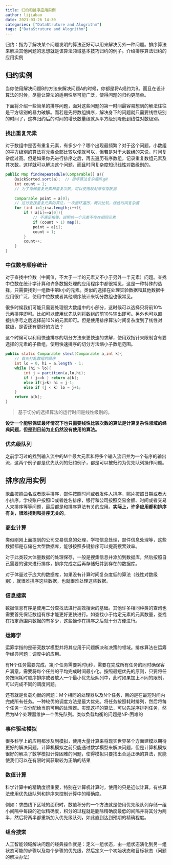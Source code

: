 ```yaml
---
title: 归约和排序应用实例
author: lijiabao
date: 2021-03-26 14:30
categories: ["DataStruture and Alogrithm"]
tags: ["DataStruture and Alogrithm"]
---
```


归约：指为了解决某个问题发明的算法正好可以用来解决另外一种问题。排序算法来解决其他问题的思想就是该算法领域基本技巧归约的例子。介绍排序算法归约的应用实例

## 归约实例

当你使用解决问题B的方法来解决问题A的时候，你都是将A规约为B。而且在设计算法的时候，尽量让算法的适用性尽可能广泛，使得问题的归约更简单。

下面将介绍一些简单的排序问题，面对这些问题的第一时间最容易想到的解法往往是平方级别的暴力破解。而若是先将数组排序，解决身下的问题就只需要线性级别的时间了，这样归约后的时间的增长数量级就从平方级别降低到线性对数级别。

### 找出重复元素

对于数组中是否有重复元素，有多少个？哪个出现最频繁？对于这个问题，小数组的平方级别的算法将元素全部比较以便就可以，但若是对于大数组的来说，时间复杂度过高。但是如果你先进行排序之后，再去遍历有序数组，记录重复数组元素及其次数，这样就可以解决这个问题，而且时间复杂度知识线性对数级别的。

```java
public Map findRepeatedEle(Comparable[] a){
    QuickSorted.sort(a);  // 排序算法复杂度NlgN
    int count = 1;
    // 为了存储重复元素和重复次数，可以使用映射来保存数据
    
    Comparable point = a[0];
    // 进行查找重复元素的算法，一次循环遍历，两次比较，线性时间复杂度
    for (int i=1;i<a.length;i++){
        if (!a[i]==a[0]){
            // 不满足相等，说明前一个元素不存在相同元素
            if (count > 1) map();
            point = a[i];
            count = 1;
        }
        count++;
    }
}
```

### 中位数与顺序统计

对于查找中位数（中间值，不大于一半的元素又不小于另外一半元素）问题。查找中位数在统计学计算和许多数据处理的应用程序中都很常见，这是一种特殊的选择，只需要找到一组数中第k小的元素。类似的选择在处理实验数据和其他数据中应用很广泛，使用中位数或者其他顺序统计来切分数组也很常见。

很多时候我们可能只需要处理很大数组中的小部分，这时候可以选择只将前10%元素排序即可。比如可以使用优先队列将数组的前10%输出即可。另外也可以直接排序号之后选择前10%的元素即可。但是使用排序算法时间复杂度到了线性对数级，是否还有更好的方法？

这个时候可以利用快速排序的切分方法来更快速的求解，使用双指针来限制含有要选择的元素的子数组，使用快速排序的切分方法缩小子数组范围。

```java
public static Comparable slect(Comparable a,int k){
    // 首先打乱数组的顺序
    int lo = 0, hi = a.length - 1;
    while (hi > lo){
        int j = partition(a,lo,hi);
        if ( j==k ) return a[k];
        else if(j>k) hi = j-1;
        else if (j < k) lo = j+1;
    }
    return a[k];
}
```

> 基于切分的选择算法的运行时间是线性级别的。

**设计一个能够保证最坏情况下也只需要线性比较次数的算法是计算复杂性领域的经典问题，但是到目前为止仍然没有使用的算法。**

### 优先级队列

之前学习过的找到输入流中的M个最大元素和将多个输入流归并为一个有序的输出流，这两个例子都是优先队列的归约例子，都是可以被归约为优先队列操作问题。



## 排序应用实例

歌曲按照曲名或者歌手排序，邮件按照时间或者发件人排序，照片按照日期或者大小排序，学校账户按照ID或者姓名排序，银行和公司按照交易金额、时间或者交易人来排序等等问题，最后都是和排序算法有关的应用。**实际上，许多应用都和排序有关，很难找到和排序无关的**。

### 商业计算

类似刚刚上面提到的公司交易信息的处理，学校信息处理，邮件信息处理等，这些数据都是存储在大型数据库，能够按照多键排序可以提高搜索效率。

对于此类较大体量数据的处理保存，一般是搜集信息并添加到数据库，然后按照自己需要的键来进行排序，排序完成之后再存储归并到存在的数据库。

对于体量过于庞大的数据库，如果没有计算时间复杂度低的算法（线性对数级别），就很难排序这些数据，也就很难处理这些数据。

### 信息搜索

数据信息有序是使用二分查找法进行高效搜索的基础。其他许多相同种类的查询也需要首先保证数组有序才能更好更快进行。如查找小于给定元素的元素数量，查找在指定范围内数据的有多少，这些操作在排序之后就十分方便进行。

### 运筹学

运筹学指的是研究数学模型并将其应用于问题解决和决策的领域。排序算法在运筹学经典问题：调度中的应用。

有N个任务需要完成，第j个任务需要耗时tj秒，需要在完成所有任务的同时确保客户满意，需要将每个任务的平均完成时间最小化。按照最短优先的原则，只要将任务按照耗时顺序排序或者放入一个最小优先级队列中，此时如果加上不同的限制，可以完成不同的调度问题。

还有就是负载均衡的问题：M个相同的处理器以及N个任务，目的是在最短时间内完成所有任务。一种较优的调度方法是最大优先。将任务按照耗时排列，然后将每个任务一次分配给当前可用的处理器。实现这样的算法，可以先逆序排列任务，然后为M个处理器维护一个优先队列。类似负载均衡的问题是NP-困难的

### 事件驱动模拟

很多科学上的应用都涉及到模拟，使用大量计算来将现实世界某个方面建模以期待更好的解决问题。计算机模拟之前只能通过数学模型来解决问题，但是计算机模拟很好的解决了数学模拟计算困难的问题，使得模拟只要找出合适正确的算法，就能使我们可以在有限时间获取较为正确的结果

### 数值计算

科学计算中的精确度很重要，特别在计算机计算时，使用的只是近似计算。有些算法使用优先级队列和排序来控制计算中的精确度。

例如：求曲线下区域的面积时，数值积分的一个方法就是使用优先级队列存储一组小间隔中每段的近似精确度，积分的过程就是删除精确度最低的间隔并将其分为两半，然后将两半都重新加入优先级队列，如此直到达到预期的精确程度。

### 组合搜索

人工智能领域解决问题的经典操作就是：定义一组状态，由一组状态演化到另一组状态可能的步骤以及每个步骤的优先级，然后定义一个初始状态和目标状态（问题的解决办法）